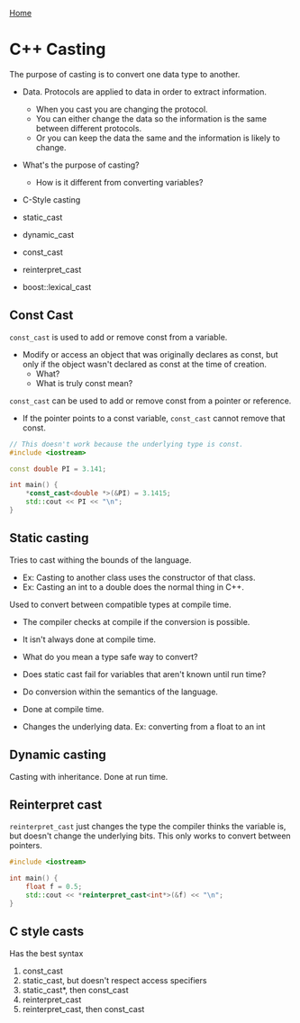 [Home](../README.md)

# C++ Casting
The purpose of casting is to convert one data type to another.
- Data. Protocols are applied to data in order to extract information.
	- When you cast you are changing the protocol.
	- You can either change the data so the information is the same between different protocols.
	- Or you can keep the data the same and the information is likely to change.


- What's the purpose of casting?
	- How is it different from converting variables?
- C-Style casting
- static_cast
- dynamic_cast
- const_cast
+ reinterpret_cast
- boost::lexical_cast

## Const Cast
`const_cast` is used to add or remove const from a variable.
- Modify or access an object that was originally declares as const, but only if the object wasn't declared as const at the time of creation.
	- What?
	- What is truly const mean?

`const_cast` can be used to add or remove const from a pointer or reference.
- If the pointer points to a const variable, `const_cast` cannot remove that const.

```C++
// This doesn't work because the underlying type is const.
#include <iostream>

const double PI = 3.141;

int main() {
	*const_cast<double *>(&PI) = 3.1415;
	std::cout << PI << "\n";
}
```

## Static casting
Tries to cast withing the bounds of the language.
- Ex: Casting to another class uses the constructor of that class.
- Ex: Casting an int to a double does the normal thing in C++.

Used to convert between compatible types at compile time.
- The compiler checks at compile if the conversion is possible.

- It isn't always done at compile time.

- What do you mean a type safe way to convert?
- Does static cast fail for variables that aren't known until run time?

- Do conversion within the semantics of the language.
- Done at compile time.
- Changes the underlying data. Ex: converting from a float to an int

## Dynamic casting
Casting with inheritance.
Done at run time.

## Reinterpret cast
`reinterpret_cast` just changes the type the compiler thinks the variable is, but doesn't change the underlying bits. This only works to convert between pointers.

```C++
#include <iostream>

int main() {
	float f = 0.5;
	std::cout << *reinterpret_cast<int*>(&f) << "\n";
}
```

## C style casts
Has the best syntax

1. const_cast
2. static_cast, but doesn't respect access specifiers
3. static_cast*, then const_cast
4. reinterpret_cast
5. reinterpret_cast, then const_cast
